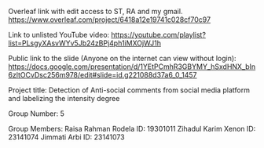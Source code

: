 Overleaf link with edit access to ST, RA and my gmail.
https://www.overleaf.com/project/6418a12e19741c028cf70c97

Link to unlisted YouTube video:
https://youtube.com/playlist?list=PLsgyXAsvWYv5Jb24zBPj4ph1iMXOjWJ1h

Public link to the slide (Anyone on the internet can view without login):
https://docs.google.com/presentation/d/1YEtPCmhR3GBYMY_hSxdHNX_bIn6zltOCvDsc256m978/edit#slide=id.g221088d37a6_0_1457

Project title:
Detection of Anti-social comments from social media platform and labelizing the intensity   degree 

Group Number:
5

Group Members:
Raisa Rahman Rodela   ID: 19301011
Zihadul Karim Xenon    ID: 23141074
Jimmati Arbi   ID: 23141073
